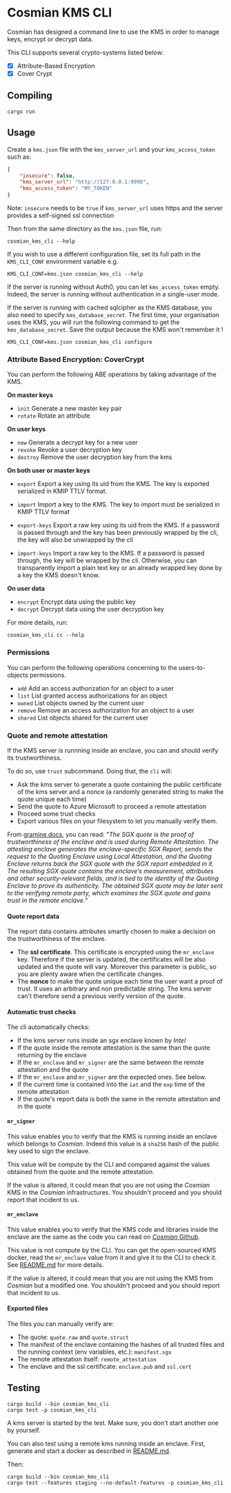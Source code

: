 # Cosmian KMS CLI

Cosmian has designed a command line to use the KMS in order to manage keys, encrypt or decrypt data.

This CLI supports several crypto-systems listed below:
- [X] Attribute-Based Encryption
- [X] Cover Crypt

## Compiling

```
cargo run
```

## Usage

Create a `kms.json` file with the `kms_server_url` and your `kms_access_token` such as:

```json
{
    "insecure": false,
    "kms_server_url": "http://127.0.0.1:9998",
    "kms_access_token": "MY_TOKEN"
}
```

Note: `insecure` needs to be `true` if `kms_server_url` uses https and the server provides a self-signed ssl connection

Then from the same directory as the `kms.json` file, run:

```
cosmian_kms_cli --help
```

If you wish to use a different configuration file, set its full path in the `KMS_CLI_CONF` environment variable e.g.

```
KMS_CLI_CONF=kms.json cosmian_kms_cli --help
```

If the server is running without Auth0, you can let `kms_access_token` empty. Indeed, the server is running without authentication in a single-user mode.

If the server is running with cached sqlcipher as the KMS database, you also need to specify `kms_database_secret`. The first time, your organisation uses the KMS, you will run the following command to get the `kms_database_secret`. Save the output because the KMS won't remember it !

```
KMS_CLI_CONF=kms.json cosmian_kms_cli configure
```

### Attribute Based Encryption: CoverCrypt

You can perform the following ABE operations by taking advantage of the KMS.

__On master keys__

- `init` Generate a new master key pair
- `rotate` Rotate an attribute 

__On user keys__

- `new` Generate a decrypt key for a new user
- `revoke` Revoke a user decryption key
- `destroy` Remove the user decryption key from the kms

__On both user or master keys__

- `export` Export a key using its uid from the KMS. The key is exported serialized in KMIP TTLV format.
- `import` Import a key to the KMS. The key to import must be serialized in KMIP TTLV format

- `export-keys` Export a raw key using its uid from the KMS. If a password is passed through and the key has been previously wrapped by the cli, the key will also be unwrapped by the cli
- `import-keys` Import a raw key to the KMS. If a password is passed through, the key will be wrapped by the cli. Otherwise, you can transparently import a plain text key or an already wrapped key done by a key the KMS doesn't know.

__On user data__

- `encrypt` Encrypt data using the public key
- `decrypt` Decrypt data using the user decryption key

For more details, run:
```
cosmian_kms_cli cc --help
```

### Permissions

You can perform the following operations concerning to the users-to-objects permissions.

- `add` Add an access authorization for an object to a user
- `list` List granted access authorizations for an object
- `owned` List objects owned by the current user
- `remove` Remove an access authorization for an object to a user
- `shared` List objects shared for the current user

### Quote and remote attestation

If the KMS server is runnning inside an enclave, you can and should verify its trustworthiness.

To do so, use `trust` subcommand. Doing that, the `cli` will: 

- Ask the kms server to generate a quote containing the public certificate of the kms server and a nonce (a randomly generated string to make the quote unique each time)
- Send the quote to Azure Microsoft to proceed a remote attestation
- Proceed some trust checks
- Export various files on your filesystem to let you manually verify them. 

From [gramine docs](https://gramine.readthedocs.io/en/latest/sgx-intro.html#term-sgx-quote), you can read: "*The SGX quote is the proof of trustworthiness of the enclave and is used during Remote Attestation. The attesting enclave generates the enclave-specific SGX Report, sends the request to the Quoting Enclave using Local Attestation, and the Quoting Enclave returns back the SGX quote with the SGX report embedded in it. The resulting SGX quote contains the enclave’s measurement, attributes and other security-relevant fields, and is tied to the identity of the Quoting Enclave to prove its authenticity. The obtained SGX quote may be later sent to the verifying remote party, which examines the SGX quote and gains trust in the remote enclave.*"


#### Quote report data

The report data contains attributes smartly chosen to make a decision on the trustworthiness of the enclave.

- The **ssl certificate**. This certificate is encrypted using the `mr_enclave` key. Therefore if the server is updated, the certificates will be also updated and the quote will vary. Moreover this parameter is public, so you are plenty aware when the certificate changes.
- The **nonce** to make the quote unique each time the user want a proof of trust. It uses an arbitrary and non predictable string. The kms server can't therefore send a previous verify version of the quote.

#### Automatic trust checks

The cli automatically checks:
- If the kms server runs inside an sgx enclave known by *Intel*
- If the quote inside the remote attestation is the same than the quote returning by the enclave
- If the `mr_enclave` and `mr_signer` are the same between the remote attestation and the quote
- If the `mr_enclave` and `mr_signer` are the expected ones. See below.
- If the current time is contained into the `iat` and the `exp` time of the remote attestation
- If the quote's report data is both the same in the remote attestation and in the quote

#### `mr_signer`

This value enables you to verify that the KMS is running inside an enclave which belongs to *Cosmian*. Indeed this value is a `sha256` hash of the public key used to sign the enclave. 

This value will be compute by the CLI and compared against the values obtained from the quote and the remote attestation.

If the value is altered, it could mean that you are not using the *Cosmian* KMS in the *Cosmian* infrastructures. You shouldn't proceed and you should report that incident to us.

#### `mr_enclave`

This value enables you to verify that the KMS code and libraries inside the enclave are the same as the code you can read on [*Cosmian* Github](https://github.com/Cosmian).

This value is not compute by the CLI. You can get the open-sourced KMS docker, read the `mr_enclave` value from it and give it to the CLI to check it. See [README.md](../../enclave/README.md#emulate) for more details.

If the value is altered, it could mean that you are not using the KMS from *Cosmian* but a modified one. You shouldn't proceed and you should report that incident to us.

#### Exported files

The files you can manually verify are: 

- The quote: `quote.raw` and `quote.struct`
- The manifest of the enclave containing the hashes of all trusted files and the running context (env variables, etc.): `manifest.sgx`
- The remote attestation itself: `remote_attestation`
- The enclave and the ssl certificate: `enclave.pub` and `ssl.cert` 

## Testing

```
cargo build --bin cosmian_kms_cli
cargo test -p cosmian_kms_cli
```

A kms server is started by the test. Make sure, you don't start another one by yourself.

You can also test using a remote kms running inside an enclave. First, generate and start a docker as described in [README.md](../../enclave/README.md).

Then:

```
cargo build --bin cosmian_kms_cli
cargo test --features staging --no-default-features -p cosmian_kms_cli
```
